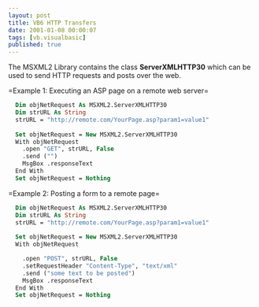 ```yaml
---
layout: post
title: VB6 HTTP Transfers
date: 2001-01-08 00:00:07
tags: [vb.visualbasic]
published: true
---
```


The MSXML2 Library contains the class **ServerXMLHTTP30** which can be used to send HTTP requests and posts over the web.

=Example 1: Executing an ASP page on a remote web server=

```vb
  Dim objNetRequest As MSXML2.ServerXMLHTTP30
  Dim strURL As String
  strURL = "http://remote.com/YourPage.asp?param1=value1"
    
  Set objNetRequest = New MSXML2.ServerXMLHTTP30
  With objNetRequest
    .open "GET", strURL, False
    .send ("")
    MsgBox .responseText
  End With
  Set objNetRequest = Nothing
```

=Example 2: Posting a form to a remote page=

```vb
  Dim objNetRequest As MSXML2.ServerXMLHTTP30
  Dim strURL As String
  strURL = "http://remote.com/YourPage.asp?param1=value1"
    
  Set objNetRequest = New MSXML2.ServerXMLHTTP30
  With objNetRequest

    .open "POST", strURL, False
    .setRequestHeader "Content-Type", "text/xml"
    .send ("some text to be posted")
    MsgBox .responseText
  End With
  Set objNetRequest = Nothing
```
